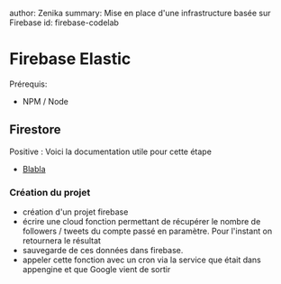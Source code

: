 author: Zenika
summary: Mise en place d'une infrastructure basée sur Firebase
id: firebase-codelab

# Firebase Elastic

Prérequis:

- NPM / Node

## Firestore

Positive
: Voici la documentation utile pour cette étape

- [Blabla](blabla)

### Création du projet

- création d'un projet firebase
- écrire une cloud fonction permettant de récupérer le nombre de followers / tweets du compte passé en paramètre. Pour l'instant on retournera le résultat
- sauvegarde de ces données dans firebase. 
- appeler cette fonction avec un cron via la service que était dans appengine et que Google vient de sortir

